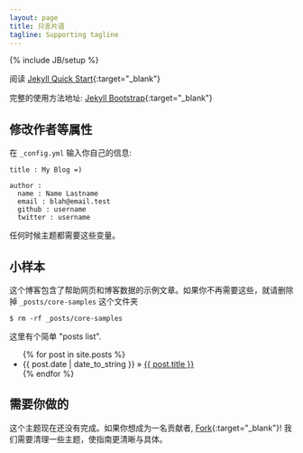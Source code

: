 ```yaml
---
layout: page
title: 只言片语
tagline: Supporting tagline
---
```

{% include JB/setup %}

阅读 [Jekyll Quick Start](http://jekyllbootstrap.com/usage/jekyll-quick-start.html){:target="_blank"}

完整的使用方法地址: [Jekyll Bootstrap](http://jekyllbootstrap.com){:target="_blank"}

## 修改作者等属性

在 `_config.yml` 输入你自己的信息:
    
    title : My Blog =)
    
    author :
      name : Name Lastname
      email : blah@email.test
      github : username
      twitter : username

任何时候主题都需要这些变量。
    
## 小样本

这个博客包含了帮助网页和博客数据的示例文章。如果你不再需要这些，就请删除掉 `_posts/core-samples` 这个文件夹

    $ rm -rf _posts/core-samples

这里有个简单 "posts list".

<ul class="posts">
  {% for post in site.posts %}
    <li><span>{{ post.date | date_to_string }}</span> &raquo; <a href="{{ BASE_PATH }}{{ post.url }}">{{ post.title }}</a></li>
  {% endfor %}
</ul>

## 需要你做的

这个主题现在还没有完成。如果你想成为一名贡献者, [Fork](http://github.com/plusjade/jekyll-bootstrap){:target="_blank"}!
我们需要清理一些主题，使指南更清晰与具体。


